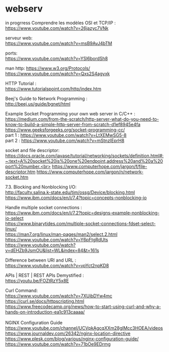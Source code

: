 # webserv
in progrress
Comprendre les modèles OSI et TCP/IP :<br>
  https://www.youtube.com/watch?v=26jazyc7VNk<br>
  
serveur web:<br>
  https://www.youtube.com/watch?v=msB9AvJ4bTM<br>
  
ports:<br>
  https://www.youtube.com/watch?v=YSl6bordSh8<br>
  
  man http:
    https://www.w3.org/Protocols/<br>
    https://www.youtube.com/watch?v=Qxs2S4agyxk <br>

HTTP Tutorial :<br>
    https://www.tutorialspoint.com/http/index.htm<br>

Beej's Guide to Network Programming :<br>
http://beej.us/guide/bgnet/html<br>
    
Example Socket Programming your own web server in C/C++ :<br>
https://medium.com/from-the-scratch/http-server-what-do-you-need-to-know-to-build-a-simple-http-server-from-scratch-d1ef8945e4fa<br>
https://www.geeksforgeeks.org/socket-programming-cc/<br>
part 1 : https://www.youtube.com/watch?v=LtXEMwSG5-8<br>
part 2 : https://www.youtube.com/watch?v=mStnzIEprH8<br>

socket and file descriptor:<br>
https://docs.oracle.com/javase/tutorial/networking/sockets/definition.html#:~:text=A%20socket%20is%20one%20endpoint,address%20and%20a%20port%20number.<br>
https://www.computerhope.com/jargon/f/file-descriptor.htm
https://www.computerhope.com/jargon/n/network-socket.htm

7.3. Blocking and Nonblocking I/O:<br>
http://faculty.salina.k-state.edu/tim/ossg/Device/blocking.html<br>
https://www.ibm.com/docs/en/i/7.4?topic=concepts-nonblocking-io<br>

Handle multiple socket connections :<br>
https://www.ibm.com/docs/en/i/7.2?topic=designs-example-nonblocking-io-select<br>
https://www.binarytides.com/multiple-socket-connections-fdset-select-linux/<br>
https://man7.org/linux/man-pages/man2/select.2.html<br>
https://www.youtube.com/watch?v=Y6pFtgRdUts<br>
https://www.youtube.com/watch?v=dEHZb9JsmOU&list=WL&index=84&t=161s<br>

Difference between URI and URL :<br>
https://www.youtube.com/watch?v=vpYct2npKD8<br>

APIs | REST | REST APIs Demystified :<br>
https://youtu.be/FOZtRzY5x8E<br>

Curl Command:<br>
https://www.youtube.com/watch?v=7XUibDYw4mc<br>
https://curl.se/docs/httpscripting.html<br>
https://www.freecodecamp.org/news/how-to-start-using-curl-and-why-a-hands-on-introduction-ea1c913caaaa/<br><br>
NGINX Configuration Guide<br>
https://www.youtube.com/channel/UCVpkAgcqXXm28glMcc3HOEA/videos<br>
https://www.journaldev.com/26342/nginx-location-directive<br>
https://www.plesk.com/blog/various/nginx-configuration-guide/<br>
https://www.youtube.com/watch?v=71bOe9EDrmg<br>
